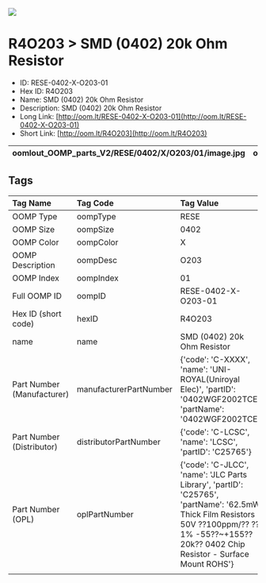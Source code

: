 


  
![][im]
# R4O203 > SMD (0402) 20k Ohm Resistor

- ID: RESE-0402-X-O203-01
- Hex ID: R4O203
- Name: SMD (0402) 20k Ohm Resistor
- Description: SMD (0402) 20k Ohm Resistor
- Long Link: [http://oom.lt/RESE-0402-X-O203-01](http://oom.lt/RESE-0402-X-O203-01)
- Short Link: [http://oom.lt/R4O203](http://oom.lt/R4O203)
  

|oomlout_OOMP_parts_V2/RESE/0402/X/O203/01/image.jpg|oomlout_OOMP_parts_V2/RESE/0402/X/O203/01/image_BOTTOM.jpg|||
| :---: | :---: | :---: | :---: |

## Tags
  

|Tag Name|Tag Code|Tag Value|
| :--- | :--- | :--- |
|OOMP Type|oompType|RESE|
|OOMP Size|oompSize|0402|
|OOMP Color|oompColor|X|
|OOMP Description|oompDesc|O203|
|OOMP Index|oompIndex|01|
|Full OOMP ID|oompID|RESE-0402-X-O203-01|
|Hex ID (short code)|hexID|R4O203|
|name|name|SMD (0402) 20k Ohm Resistor|
|Part Number (Manufacturer)|manufacturerPartNumber|{'code': 'C-XXXX', 'name': 'UNI-ROYAL(Uniroyal Elec)', 'partID': '0402WGF2002TCE', 'partName': '0402WGF2002TCE'}|
|Part Number (Distributor)|distributorPartNumber|{'code': 'C-LCSC', 'name': 'LCSC', 'partID': 'C25765'}|
|Part Number (OPL)|oplPartNumber|{'code': 'C-JLCC', 'name': 'JLC Parts Library', 'partID': 'C25765', 'partName': '62.5mW Thick Film Resistors 50V ??100ppm/?? ??1% -55??~+155?? 20k?? 0402  Chip Resistor - Surface Mount ROHS'}|
||||



[im]: RESE/0402/X/O203/01/image_450.jpg
